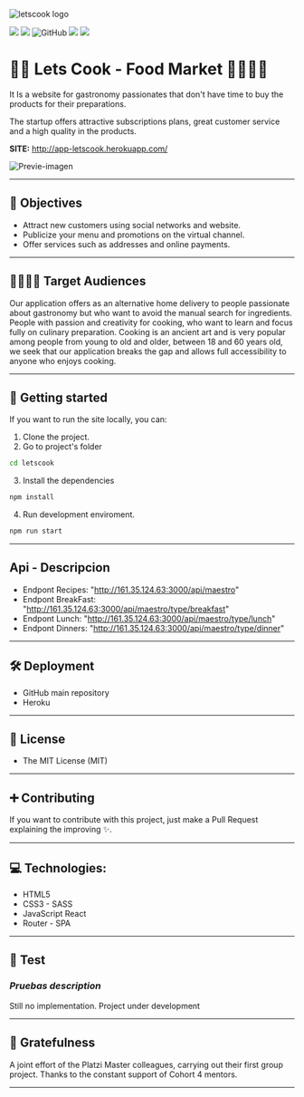 ![letscook logo](https://i.imgur.com/kjBXVvE.png "letscook logo")

![](https://img.shields.io/github/stars/Food-Market/letscook) ![](https://img.shields.io/github/forks/Food-Market/letscook)
![GitHub](https://img.shields.io/github/license/Food-Market/LetsCook?color=%232a9d8f)
![](https://img.shields.io/github/release/Food-Market/letscook) ![](https://img.shields.io/github/issues/Food-Market/letscook)

# 🍛🥗 Lets Cook - Food Market 👩‍🍳👨‍🍳

It Is a website for gastronomy passionates that don't have time to buy the products for their preparations.

The startup offers attractive subscriptions plans, great customer service and a high quality in the products.

**SITE:** http://app-letscook.herokuapp.com/

![Previe-imagen](https://i.imgur.com/gtQVQGM.png)

---

## 🎯 Objectives

-   Attract new customers using social networks and website.
-   Publicize your menu and promotions on the virtual channel.
-   Offer services such as addresses and online payments.

---

## 👨‍👩‍👧‍👦 Target Audiences

Our application offers as an alternative home delivery to people passionate about gastronomy but who want to avoid the manual search for ingredients. People with passion and creativity for cooking, who want to learn and focus fully on culinary preparation. Cooking is an ancient art and is very popular among people from young to old and older, between 18 and 60 years old, we seek that our application breaks the gap and allows full accessibility to anyone who enjoys cooking.

---

## 🚀 Getting started

If you want to run the site locally, you can:

1. Clone the project.
2. Go to project's folder

```bash
cd letscook
```

3. Install the dependencies

```bash
npm install
```

4. Run development enviroment.

```bash
npm run start
```

---

## Api - Descripcion

-   Endpont Recipes: "http://161.35.124.63:3000/api/maestro"
-   Endpont BreakFast: "http://161.35.124.63:3000/api/maestro/type/breakfast"
-   Endpont Lunch: "http://161.35.124.63:3000/api/maestro/type/lunch"
-   Endpont Dinners: "http://161.35.124.63:3000/api/maestro/type/dinner"

---

## 🛠 Deployment

-   GitHub main repository
-   Heroku

---

## 🧾 License

-   The MIT License (MIT)

---

## ➕ Contributing

If you want to contribute with this project, just make a Pull Request explaining the improving ✨.

---

## 💻 Technologies:

-   HTML5
-   CSS3 - SASS
-   JavaScript
    React
-   Router - SPA

---

## 🚧 Test

### _Pruebas description_

Still no implementation. Project under development

---

## 🤝 Gratefulness

A joint effort of the Platzi Master colleagues, carrying out their first group project. Thanks to the constant support of Cohort 4 mentors.

---
